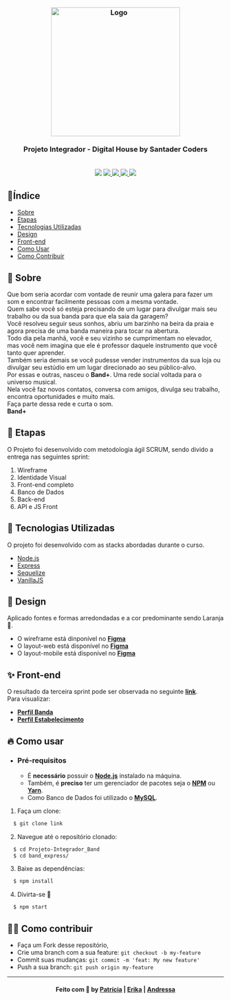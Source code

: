 <h3 align="center">
   <img alt="Logo" title="#logo" width="300px" src="/img/logo_200x60.png">
   <br><br>
   <b>Projeto Integrador - Digital House by Santader Coders</b>  
   <br><br>
 
   <p align="center">
   <img src="https://img.shields.io/badge/made by-Três Maria-orange" />
   <a href="https://nodejs.org/en/">
    <img src="https://img.shields.io/badge/back--end-NodeJS-brightgreen" />
   </a>
   <a href="https://expressjs.com/pt-br/">
    <img src="https://img.shields.io/badge/framework-Express-brightgreen" />
   </a>
   <a href="http://vanilla-js.com/">
    <img src="https://img.shields.io/badge/front--end-VanillaJS-yellow" />
   </a>
   <a href="https://sequelize.org/">
    <img src="https://img.shields.io/badge/ORM-Sequelize-blue" />
   </a>
   </p>
</h3>

## 🔖Índice

- [Sobre](#sobre)
- [Etapas](#etapas)
- [Tecnologias Utilizadas](#tecnologias-utilizadas)
- [Design](#design)
- [Front-end](#front-end)
- [Como Usar](#como-usar)
- [Como Contribuir](#como-contribuir)

<a id="sobre"></a>
## 🧐 Sobre

Que bom seria acordar com vontade de reunir uma galera para fazer um som e encontrar facilmente pessoas com a mesma vontade.<br>
Quem sabe você só esteja precisando de um lugar para divulgar mais seu trabalho ou da sua banda para que ela saia da garagem?<br>
Você resolveu seguir seus sonhos, abriu um barzinho na beira da praia e agora precisa de uma banda maneira para tocar na abertura.<br>
Todo dia pela manhã, você e seu vizinho se cumprimentam no elevador, mas você nem imagina que ele é professor daquele instrumento que você tanto quer aprender.<br>
Também seria demais se você pudesse vender instrumentos da sua loja ou divulgar seu estúdio em um lugar direcionado ao seu público-alvo.<br>
Por essas e outras, nasceu o <strong>Band+</strong>. Uma rede social voltada para o universo musical.<br>
Nela você faz novos contatos, conversa com amigos, divulga seu trabalho, encontra oportunidades e muito mais.<br>
Faça parte dessa rede e curta o som.<br>
**Band+**

<a id="etapas"></a>
## 🚧 Etapas

O Projeto foi desenvolvido com metodologia ágil SCRUM, sendo divido a entrega nas seguintes sprint:
1. Wireframe
2. Identidade Visual
3. Front-end completo
4. Banco de Dados
5. Back-end
6. API e JS Front

<a id="tecnologias-utilizadas"></a>
## 🚀 Tecnologias Utilizadas

O projeto foi desenvolvido com as stacks abordadas durante o curso.
- [Node.js](https://nodejs.org/en/)
- [Express](https://expressjs.com/pt-br/)
- [Sequelize](https://sequelize.org/)
- [VanillaJS](http://vanilla-js.com/)

<a id="design"></a>
## 🎨 Design

Aplicado fontes e formas arredondadas e a cor predominante sendo Laranja 🍊.
- O wireframe está dinponível no **[Figma](https://www.figma.com/proto/1qYFYjY0hm6qFHqiMUplD5/Band%2B-by-Group-1?node-id=1%3A1032&viewport=24%2C195%2C0.05528781935572624&scaling=scale-down-width)**
- O layout-web está disponível no **[Figma](https://www.figma.com/proto/UTkSl9R6yOBxtOEn1G5QUh/Band?node-id=28%3A1346&viewport=1761%2C296%2C0.2221633493900299&scaling=min-zoom)**
- O layout-mobile está disponível no **[Figma](https://www.figma.com/proto/UTkSl9R6yOBxtOEn1G5QUh/Band?node-id=338%3A1723&viewport=39%2C197%2C0.7868826985359192&scaling=scale-down)**

<a id="front-end"></a>
## ✨ Front-end

O resultado da terceira sprint pode ser observada no seguinte **[link](https://erikatog.github.io/Projeto-Integrador_Band/)**.
<br>
Para visualizar:
- **[Perfil Banda](https://erikatog.github.io/Projeto-Integrador_Band/perfil-banda.html)**
- **[Perfil Estabelecimento](https://erikatog.github.io/Projeto-Integrador_Band/perfil-estab.html)**

<a id="como-usar"></a>
## 🔥 Como usar

- ### **Pré-requisitos**
  - É **necessário** possuir o **[Node.js](https://nodejs.org/en/)** instalado na máquina.
  - Também, é **preciso** ter um gerenciador de pacotes seja o **[NPM](https://www.npmjs.com/)** ou **[Yarn](https://yarnpkg.com/)**.
  - Como Banco de Dados foi utilizado o **[MySQL](https://www.mysql.com/)**.

1. Faça um clone:

```sh
  $ git clone link
```

2. Navegue até o repositório clonado:

```sh
  $ cd Projeto-Integrador_Band
  $ cd band_express/
```

3. Baixe as dependências:

```sh
  $ npm install
```

4. Divirta-se 🎉

```sh
  $ npm start
```

<a id="como-contribuir"></a>
## 💪🏻 Como contribuir

- Faça um Fork desse repositório,
- Crie uma branch com a sua feature: `git checkout -b my-feature`
- Commit suas mudanças: `git commit -m 'feat: My new feature'`
- Push a sua branch: `git push origin my-feature`

---

<h4 align="center">
    Feito com 🧡 by <a href="https://www.linkedin.com/in/patricia-mashiba/" target="_blank">Patrícia</a> | <a href="https://www.linkedin.com/in/erika-togniolo-23bb9b1a8/" target="_blank">Erika</a> | <a href="https://www.linkedin.com/in/andressafazam/" target="_blank">Andressa</a>
</h4>
